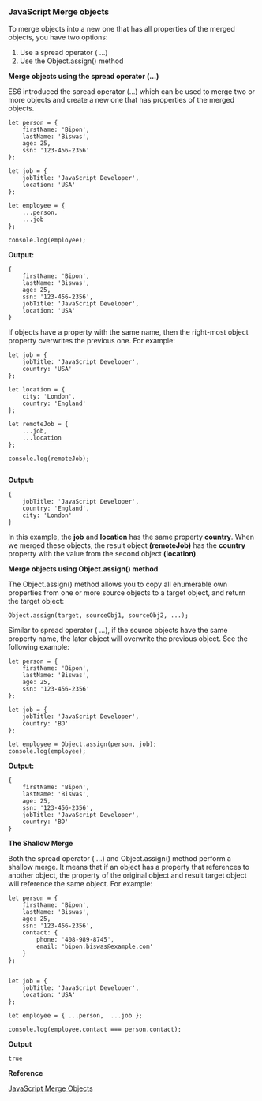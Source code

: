### JavaScript Merge objects
To merge objects into a new one that has all properties of the merged objects, you have two options:

1. Use a spread operator ( ...)
2. Use the Object.assign() method

**Merge objects using the spread operator (...)**

ES6 introduced the spread operator (...) which can be used to merge two or more objects and create a new one that has properties of the merged objects.

```node 
let person = {
    firstName: 'Bipon',
    lastName: 'Biswas',
    age: 25,
    ssn: '123-456-2356'
};

let job = {
    jobTitle: 'JavaScript Developer',
    location: 'USA'
};

let employee = {
    ...person,
    ...job
};

console.log(employee);

```

**Output:**

```
{
    firstName: 'Bipon',
    lastName: 'Biswas',
    age: 25,
    ssn: '123-456-2356',
    jobTitle: 'JavaScript Developer',
    location: 'USA'
}
```

If objects have a property with the same name, then the right-most object property overwrites the previous one. For example:

```node 
let job = {
    jobTitle: 'JavaScript Developer',
    country: 'USA'
};

let location = {
    city: 'London',
    country: 'England'
};

let remoteJob = {
    ...job,
    ...location
};

console.log(remoteJob);


```

**Output:**

```
{
    jobTitle: 'JavaScript Developer',
    country: 'England',
    city: 'London'
}

```

In this example, the **job** and **location** has the same property **country**. When we merged these objects, the result object **(remoteJob)** has the **country** property with the value from the second object **(location)**.


**Merge objects using Object.assign() method**

The Object.assign() method allows you to copy all enumerable own properties from one or more source objects to a target object, and return the target object:

```node
Object.assign(target, sourceObj1, sourceObj2, ...);
```
Similar to spread operator ( ...), if the source objects have the same property name, the later object will overwrite the previous object. See the following example:

```
let person = {
    firstName: 'Bipon',
    lastName: 'Biswas',
    age: 25,
    ssn: '123-456-2356'
};

let job = {
    jobTitle: 'JavaScript Developer',
    country: 'BD'
};

let employee = Object.assign(person, job);
console.log(employee);
```

**Output:**

```
{
    firstName: 'Bipon',
    lastName: 'Biswas',
    age: 25,
    ssn: '123-456-2356',
    jobTitle: 'JavaScript Developer',
    country: 'BD'
}

```

**The Shallow Merge**

Both the spread operator ( ...) and Object.assign() method perform a shallow merge. It means that if an object has a property that references to another object, the property of the original object and result target object will reference the same object. For example:

```node 
let person = {
    firstName: 'Bipon',
    lastName: 'Biswas',
    age: 25,
    ssn: '123-456-2356',
    contact: {
        phone: '408-989-8745',
        email: 'bipon.biswas@example.com'
    }
};


let job = {
    jobTitle: 'JavaScript Developer',
    location: 'USA'
};

let employee = { ...person,  ...job };

console.log(employee.contact === person.contact);
```


**Output**

```
true
```



**Reference**

[JavaScript Merge Objects](https://www.javascripttutorial.net/object/javascript-merge-objects/)
